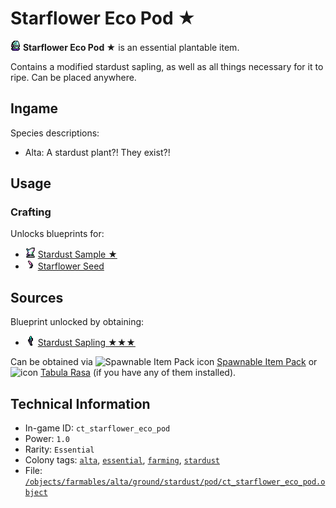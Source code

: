 # Starflower Eco Pod ★

<img src="https://raw.githubusercontent.com/Ceterai/Enternia/main/objects/farmables/alta/ground/stardust/pod/icon.png" alt="Starflower Eco Pod ★ icon" loading="lazy" height="16px" width="auto" /> **Starflower Eco Pod ★** is an essential plantable item.

Contains a modified stardust sapling, as well as all things necessary for it to ripe. Can be placed anywhere.

## Ingame

Species descriptions:

- Alta: A stardust plant?! They exist?!

## Usage

### Crafting

Unlocks blueprints for:

- <img src="https://raw.githubusercontent.com/Ceterai/Enternia/main/objects/alta/special/samples/stardust/icon.png" alt="Stardust Sample ★ icon" loading="lazy" height="16px" width="auto" /> [Stardust Sample ★](https://ceterai.github.io/MyEnternia/Wiki/StardustSample)
- <img src="https://raw.githubusercontent.com/Ceterai/Enternia/main/objects/farmables/alta/ground/stardust/icon.png" alt="Starflower Seed icon" loading="lazy" height="16px" width="auto" /> [Starflower Seed](https://ceterai.github.io/MyEnternia/Wiki/StarflowerSeed)

## Sources

Blueprint unlocked by obtaining:

- <img src="https://raw.githubusercontent.com/Ceterai/Enternia/main/objects/farmables/alta/ground/stardust/sapling/icon.png" alt="Stardust Sapling ★★★ icon" loading="lazy" height="16px" width="auto" /> [Stardust Sapling ★★★](https://ceterai.github.io/MyEnternia/Wiki/StardustSapling)

Can be obtained via <img src="https://raw.githubusercontent.com/Silverfeelin/Starbound-SpawnableItemPack/master/interface/sip/iconSmall.png" alt="Spawnable Item Pack icon" width="18" height="14"/> [Spawnable Item Pack](https://steamcommunity.com/sharedfiles/filedetails/?id=733665104) or <img src="https://steamuserimages-a.akamaihd.net/ugc/263843960696222713/3EC9A7C005541F7D577EBCB8C5736B4EFC9973D6/" alt="icon" width="8" height="12"/> [Tabula Rasa](https://community.playstarbound.com/resources/the-tabula-rasa.3222/) (if you have any of them installed).

## Technical Information

- In-game ID: `ct_starflower_eco_pod`
- Power: `1.0`
- Rarity: `Essential`
- Colony tags: [`alta`](https://ceterai.github.io/MyEnternia/Wiki/Tags/Alta), [`essential`](https://ceterai.github.io/MyEnternia/Wiki/Tags/Essential), [`farming`](https://ceterai.github.io/MyEnternia/Wiki/Tags/Farming), [`stardust`](https://ceterai.github.io/MyEnternia/Wiki/Tags/Stardust)
- File: [`/objects/farmables/alta/ground/stardust/pod/ct_starflower_eco_pod.object`](https://github.com/Ceterai/Enternia/blob/main/objects/farmables/alta/ground/stardust/pod/ct_starflower_eco_pod.object)
